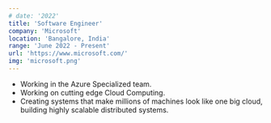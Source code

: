 ```yaml
---
# date: '2022'
title: 'Software Engineer'
company: 'Microsoft'
location: 'Bangalore, India'
range: 'June 2022 - Present'
url: 'https://www.microsoft.com/'
img: 'microsoft.png'
---
```


- Working in the Azure Specialized team.
- Working on cutting edge Cloud Computing.
- Creating systems that make millions of machines look like one big cloud, building highly scalable distributed systems.

